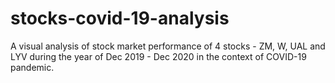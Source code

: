 # stocks-covid-19-analysis
A visual analysis of stock market performance of 4 stocks - ZM, W, UAL and LYV during the year of Dec 2019 - Dec 2020 in the context of COVID-19 pandemic.
